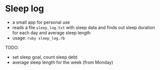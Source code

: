 # Sleep log
- a small app for personal use
- reads a file `sleep_log.txt` with sleep data and finds out sleep duration for each day and average sleep length
- usage: `ruby sleep_log.rb`

TODO:
- set sleep goal, count sleep debt
- average sleep length for the week (from Monday)
